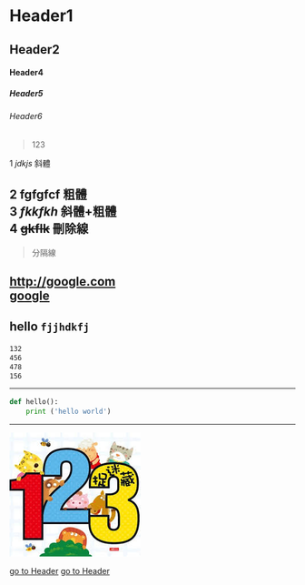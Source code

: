 # Header1
## Header2

#### Header4
##### Header5
###### Header6

 >123


 1 *jdkjs*       斜體

 2 **fgfgfcf**   粗體  
 3 ***fkkfkh***  斜體+粗體  
 4 ~~gkflk~~     刪除線  
--- 
> 分隔線

<http://google.com>  
[google](http://google.com)
---
hello `fjjhdkfj`
---
```
132  
456  
478  
156  
```
----
```python
def hello():
    print ('hello world')

```
---
![](./123.jfif)

[go to Header](#Hearder1)
[go to Header](./a.md)

